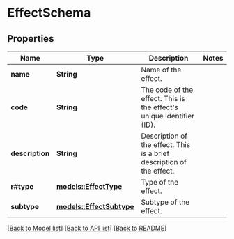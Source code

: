 # EffectSchema

## Properties

Name | Type | Description | Notes
------------ | ------------- | ------------- | -------------
**name** | **String** | Name of the effect. | 
**code** | **String** | The code of the effect. This is the effect's unique identifier (ID). | 
**description** | **String** | Description of the effect. This is a brief description of the effect. | 
**r#type** | [**models::EffectType**](EffectType.md) | Type of the effect. | 
**subtype** | [**models::EffectSubtype**](EffectSubtype.md) | Subtype of the effect. | 

[[Back to Model list]](../README.md#documentation-for-models) [[Back to API list]](../README.md#documentation-for-api-endpoints) [[Back to README]](../README.md)


